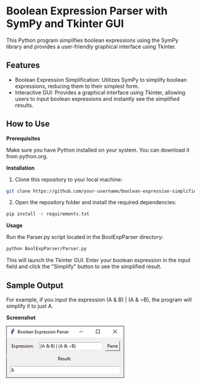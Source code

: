 # Boolean Expression Parser with SymPy and Tkinter GUI
This Python program simplifies boolean expressions using the SymPy library and provides a user-friendly graphical interface using Tkinter.

## Features
- Boolean Expression Simplification: Utilizes SymPy to simplify boolean expressions, reducing them to their simplest form.
- Interactive GUI: Provides a graphical interface using Tkinter, allowing users to input boolean expressions and instantly see the simplified results.

## How to Use
**Prerequisites**

Make sure you have Python installed on your system. You can download it from python.org.

**Installation**
1. Clone this repository to your local machine:
```bash
git clone https://github.com/your-username/boolean-expression-simplifier.git
```

2. Open the repository folder and install the required dependencies:
```bash
pip install -r requirements.txt
```

**Usage**

Run the Parser.py script located in the BoolExpParser directory:
```bash
python BoolExpParser/Parser.py
```

This will launch the Tkinter GUI. Enter your boolean expression in the input field and click the "Simplify" button to see the simplified result.

## Sample Output
For example, if you input the expression (A & B) | (A & ~B), the program will simplify it to just A.

**Screenshot**

![GUI Screenshot](images/gui-screenshot.png)
